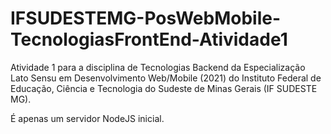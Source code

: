 # IFSUDESTEMG-PosWebMobile-TecnologiasFrontEnd-Atividade1

Atividade 1 para a disciplina de Tecnologias Backend da Especialização Lato Sensu em Desenvolvimento Web/Mobile (2021) do Instituto Federal de Educação, Ciência e Tecnologia do Sudeste de Minas Gerais (IF SUDESTE MG).

É apenas um servidor NodeJS inicial.
